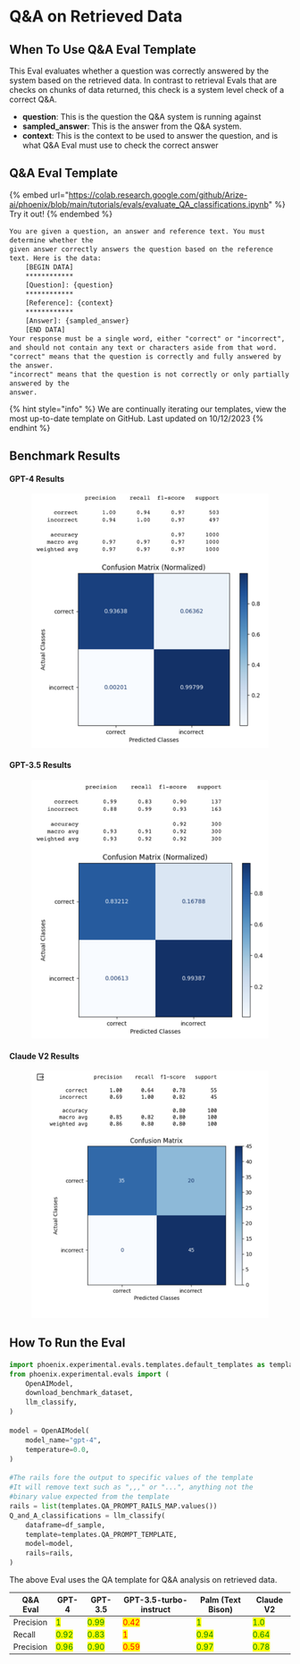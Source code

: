 # Q\&A on Retrieved Data

## When To Use Q\&A Eval Template

This Eval evaluates whether a question was correctly answered by the system based on the retrieved data. In contrast to retrieval Evals that are checks on chunks of data returned, this check is a system level check of a correct Q\&A.

* **question**: This is the question the Q\&A system is running against
* **sampled\_answer**: This is the answer from the Q\&A system.
* **context**: This is the context to be used to answer the question, and is what Q\&A Eval must use to check the correct answer

## Q\&A Eval Template

{% embed url="https://colab.research.google.com/github/Arize-ai/phoenix/blob/main/tutorials/evals/evaluate_QA_classifications.ipynb" %}
Try it out!
{% endembed %}

```
You are given a question, an answer and reference text. You must determine whether the
given answer correctly answers the question based on the reference text. Here is the data:
    [BEGIN DATA]
    ************
    [Question]: {question}
    ************
    [Reference]: {context}
    ************
    [Answer]: {sampled_answer}
    [END DATA]
Your response must be a single word, either "correct" or "incorrect",
and should not contain any text or characters aside from that word.
"correct" means that the question is correctly and fully answered by the answer.
"incorrect" means that the question is not correctly or only partially answered by the
answer.
```

{% hint style="info" %}
We are continually iterating our templates, view the most up-to-date template on GitHub. Last updated on 10/12/2023
{% endhint %}

## Benchmark Results

#### GPT-4 Results

<figure><img src="../../.gitbook/assets/Screenshot 2023-09-16 at 5.25.14 PM.png" alt=""><figcaption></figcaption></figure>

#### GPT-3.5 Results

<figure><img src="../../.gitbook/assets/Screenshot 2023-09-16 at 5.38.50 PM.png" alt=""><figcaption></figcaption></figure>

#### Claude V2 Results

<figure><img src="../../.gitbook/assets/claude_v2_q_n_a.png" alt=""><figcaption></figcaption></figure>

## How To Run the Eval

```python
import phoenix.experimental.evals.templates.default_templates as templates
from phoenix.experimental.evals import (
    OpenAIModel,
    download_benchmark_dataset,
    llm_classify,
)

model = OpenAIModel(
    model_name="gpt-4",
    temperature=0.0,
)

#The rails fore the output to specific values of the template
#It will remove text such as ",,," or "...", anything not the
#binary value expected from the template
rails = list(templates.QA_PROMPT_RAILS_MAP.values())
Q_and_A_classifications = llm_classify(
    dataframe=df_sample,
    template=templates.QA_PROMPT_TEMPLATE,
    model=model,
    rails=rails,
)
```

The above Eval uses the QA template for Q\&A analysis on retrieved data.

| Q\&A Eval | GPT-4                                  | GPT-3.5                                | GPT-3.5-turbo-instruct               | Palm (Text Bison)                      | Claude V2                              |
| --------- | -------------------------------------- | -------------------------------------- | ------------------------------------ | -------------------------------------- | -------------------------------------- |
| Precision | <mark style="color:green;">1</mark>    | <mark style="color:green;">0.99</mark> | <mark style="color:red;">0.42</mark> | <mark style="color:green;">1</mark>    | <mark style="color:green;">1.0</mark>  |
| Recall    | <mark style="color:green;">0.92</mark> | <mark style="color:green;">0.83</mark> | <mark style="color:red;">1</mark>    | <mark style="color:green;">0.94</mark> | <mark style="color:green;">0.64</mark> |
| Precision | <mark style="color:green;">0.96</mark> | <mark style="color:green;">0.90</mark> | <mark style="color:red;">0.59</mark> | <mark style="color:green;">0.97</mark> | <mark style="color:green;">0.78</mark> |
